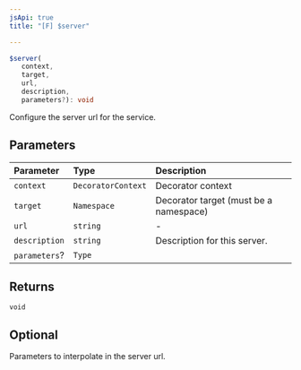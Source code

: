 ```yaml
---
jsApi: true
title: "[F] $server"

---
```

```ts
$server(
   context, 
   target, 
   url, 
   description, 
   parameters?): void
```

Configure the server url for the service.

## Parameters

| Parameter | Type | Description |
| :------ | :------ | :------ |
| `context` | `DecoratorContext` | Decorator context |
| `target` | `Namespace` | Decorator target (must be a namespace) |
| `url` | `string` | - |
| `description` | `string` | Description for this server. |
| `parameters`? | `Type` |  |

## Returns

`void`

## Optional

Parameters to interpolate in the server url.
